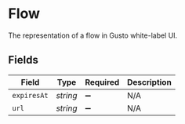 # Flow

The representation of a flow in Gusto white-label UI.


## Fields

| Field              | Type               | Required           | Description        |
| ------------------ | ------------------ | ------------------ | ------------------ |
| `expiresAt`        | *string*           | :heavy_minus_sign: | N/A                |
| `url`              | *string*           | :heavy_minus_sign: | N/A                |